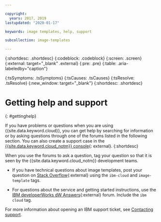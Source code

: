 ```yaml
---

copyright:
  years: 2017, 2019
lastupdated: "2020-01-17"

keywords: image templates, help, support

subcollection: image-templates

---
```


{:shortdesc: .shortdesc}
{:codeblock: .codeblock}
{:screen: .screen}
{:external: target="_blank" .external}
{:pre: .pre}
{:table: .aria-labeledby="caption"}
<!-- Common attributes used in the template are defined as follows: -->
{:tsSymptoms: .tsSymptoms}
{:tsCauses: .tsCauses}
{:tsResolve: .tsResolve}
{:new_window: target="_blank"}
{:shortdesc: .shortdesc}

# Getting help and support
{: #gettinghelp}

If you have problems or questions when you are using {{site.data.keyword.cloud}}, you can get help by searching for information or by asking questions through one of the forums listed in the following section. You can also create a support case in the [{{site.data.keyword.cloud_notm}} console](https://cloud.ibm.com/unifiedsupport/cases/add){: external}.
{:shortdesc}

When you use the forums to ask a question, tag your question so that it is seen by the {{site.data.keyword.cloud_notm}} development teams.
<!--Insert the appropriate Stack Overflow tag for your service for <block-storage> in URL and text below:  -->
* If you have technical questions about image templates, post your question on [Stack Overflow](http://stackoverflow.com/search?q=image-templates+ibm-cloud){:external} using the `ibm-cloud` and `image-template` tags.
<!--Insert the appropriate dW Answers tag for your service for <service_keyword> in URL below:  -->
* For questions about the service and getting started instructions, use the [IBM developerWorks dW Answers](https://developer.ibm.com/answers/topics/ibm-cloud/?smartspace=bluemix){:external} forum. Include the `ibm cloud` tag.

For more information about opening an IBM support ticket, see [Contacting support](/docs/get-support?topic=get-support-using-avatar).
